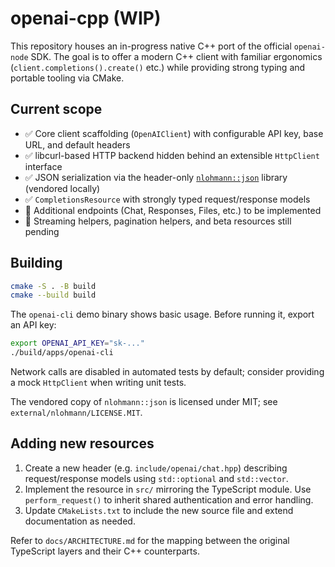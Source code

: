 # openai-cpp (WIP)

This repository houses an in-progress native C++ port of the official `openai-node` SDK.  The goal is to offer a modern C++ client with familiar ergonomics (`client.completions().create()` etc.) while providing strong typing and portable tooling via CMake.

## Current scope

- ✅ Core client scaffolding (`OpenAIClient`) with configurable API key, base URL, and default headers
- ✅ libcurl-based HTTP backend hidden behind an extensible `HttpClient` interface
- ✅ JSON serialization via the header-only [`nlohmann::json`](https://github.com/nlohmann/json) library (vendored locally)
- ✅ `CompletionsResource` with strongly typed request/response models
- 🚧 Additional endpoints (Chat, Responses, Files, etc.) to be implemented
- 🚧 Streaming helpers, pagination helpers, and beta resources still pending

## Building

```bash
cmake -S . -B build
cmake --build build
```

The `openai-cli` demo binary shows basic usage. Before running it, export an API key:

```bash
export OPENAI_API_KEY="sk-..."
./build/apps/openai-cli
```

Network calls are disabled in automated tests by default; consider providing a mock `HttpClient` when writing unit tests.

The vendored copy of `nlohmann::json` is licensed under MIT; see `external/nlohmann/LICENSE.MIT`.

## Adding new resources

1. Create a new header (e.g. `include/openai/chat.hpp`) describing request/response models using `std::optional` and `std::vector`.
2. Implement the resource in `src/` mirroring the TypeScript module. Use `perform_request()` to inherit shared authentication and error handling.
3. Update `CMakeLists.txt` to include the new source file and extend documentation as needed.

Refer to `docs/ARCHITECTURE.md` for the mapping between the original TypeScript layers and their C++ counterparts.
